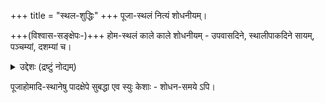 +++
title = "स्थल-शुद्धिः"
+++
पूजा-स्थलं नित्यं शोधनीयम्।

+++(विश्वास-सङ्क्षेपः-)+++ होम-स्थलं काले काले शोधनीयम् - उपवासदिने, स्थालीपाकदिने सायम्, पञ्चम्यां, दशम्यां च।

<details><summary>उद्देशः (द्रष्टुं नोद्यम्)</summary>

- स्थालीपाकादि-दीर्घ-कर्मभ्यः पूर्वं शुद्धं शात् स्थलम्। पश्चाद् अपि धमन-घृतपातादि-सम्भवाद् अधुकम् एव मालिन्यं स्यात्। 
- नित्यं तु शोधयितुम् आधुनिकानां शक्तिर् उत्साहो वा न स्यात्। 
</details>


पूजाहोमादि-स्थानेषु पादक्षेपे सुबद्धा एव स्युः केशाः - शोधन-समये ऽपि। 